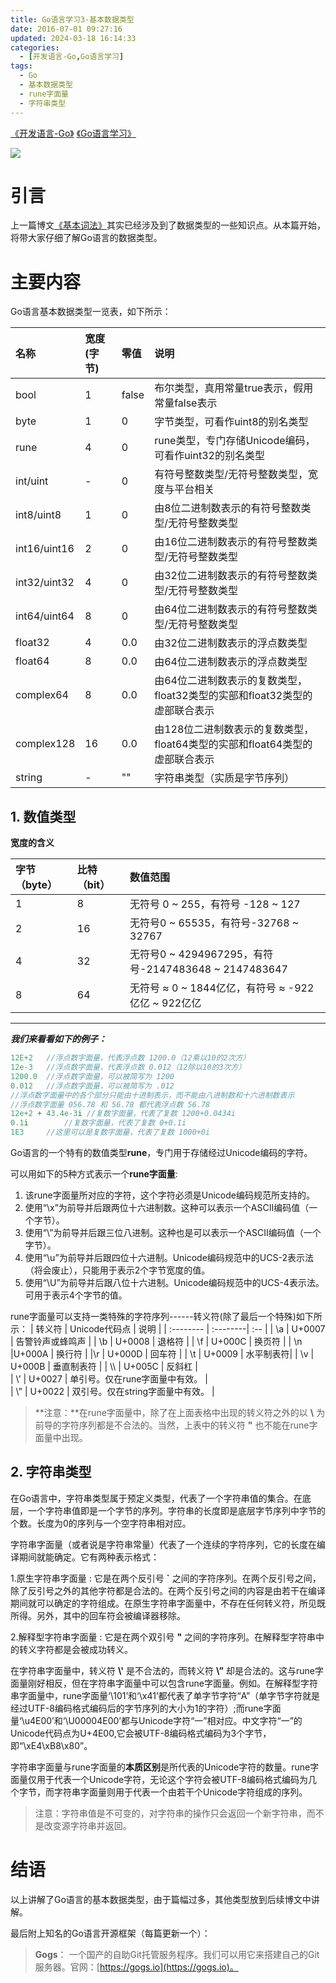 ```yaml
---
title: Go语言学习3-基本数据类型
date: 2016-07-01 09:27:16
updated: 2024-03-18 16:14:33
categories:
  - [开发语言-Go,Go语言学习]
tags:
  - Go
  - 基本数据类型
  - rune字面量
  - 字符串类型
---
```


[《开发语言-Go》](/categories/开发语言-Go/) [《Go语言学习》](/categories/开发语言-Go/Go语言学习/) 

![](/images/go-logo.png)

# 引言
上一篇博文[《基本词法》](/2016/06/27/go/go-learning/go-learning2/)其实已经涉及到了数据类型的一些知识点。从本篇开始，将带大家仔细了解Go语言的数据类型。

# 主要内容
Go语言基本数据类型一览表，如下所示：

| 名称      |   宽度(字节) | 零值 | 说明|
| :-------- | :--------| :-- |:----|
| bool       |    1    |  false  | 布尔类型，真用常量true表示，假用常量false表示|
| byte        |    1    |   0 |  字节类型，可看作uint8的别名类型|          
| rune       |    4    |  0| rune类型，专门存储Unicode编码，可看作uint32的别名类型|
| int/uint         |    -     |   0 |  有符号整数类型/无符号整数类型，宽度与平台相关|                
| int8/uint8        |    1    |   0 |  由8位二进制数表示的有符号整数类型/无符号整数类型|          
| int16/uint16|    2    |  0|  由16位二进制数表示的有符号整数类型/无符号整数类型|
| int32/uint32         |    4     |   0 |  由32位二进制数表示的有符号整数类型/无符号整数类型|              
| int64/uint64        |     8    |   0 |  由64位二进制数表示的有符号整数类型/无符号整数类型|          
| float32 |    4    |  0.0|  由32位二进制数表示的浮点数类型|
| float64         |    8     |    0.0 |  由64位二进制数表示的浮点数类型|                 
| complex64        |     8    |   0.0 |  由64位二进制数表示的复数类型，float32类型的实部和float32类型的虚部联合表示|          
| complex128 |    16    |  0.0|  由128位二进制数表示的复数类型，float64类型的实部和float64类型的虚部联合表示|
| string|     -    |   "" |   字符串类型（实质是字节序列）|                 
                          

## 1. 数值类型

**宽度的含义**

| 字节（byte）     |   比特（bit） | 数值范围 |
| :-------- | :--------| :-- |
| 1  | 8 |  无符号 0 ~ 255，有符号 -128 ~ 127 |
|2     |    16 |  无符号0 ~ 65535，有符号-32768 ~ 32767  |
| 4       |    32 | 无符号0 ~ 4294967295，有符号-2147483648 ~ 2147483647  |
| 8       |   64 |  无符号 ≈  0 ~ 1844亿亿，有符号 ≈ -922亿亿 ~ 922亿亿 |
    
---------------------
***我们来看看如下的例子：***
```go
12E+2	//浮点数字面量，代表浮点数 1200.0（12乘以10的2次方）
12e-3	//浮点数字面量，代表浮点数 0.012（12除以10的3次方）
1200.0 	//浮点数字面量，可以被简写为 1200
0.012  	//浮点数字面量，可以被简写为 .012
//浮点数字面量中的各个部分只能由十进制表示，而不能由八进制数和十六进制数表示
//浮点数字面量 056.78 和 56.78 都代表浮点数 56.78
12e+2 + 43.4e-3i //复数字面量，代表了复数 1200+0.0434i
0.1i		//复数字面量，代表了复数 0+0.1i
1E3		//这里可以是复数字面量，代表了复数 1000+0i
```

Go语言的一个特有的数值类型**rune**，专门用于存储经过Unicode编码的字符。

可以用如下的5种方式表示一个**rune字面量**:
 1. 该rune字面量所对应的字符，这个字符必须是Unicode编码规范所支持的。
 2. 使用“\x”为前导并后跟两位十六进制数。这种可以表示一个ASCII编码值（一个字节）。
 3. 使用“\”为前导并后跟三位八进制。这种也是可以表示一个ASCII编码值（一个字节）。
 4. 使用“\u”为前导并后跟四位十六进制。Unicode编码规范中的UCS-2表示法（将会废止），只能用于表示2个字节宽度的值。
 5. 使用“\U”为前导并后跟八位十六进制。Unicode编码规范中的UCS-4表示法。可用于表示4个字节的值。

rune字面量可以支持一类特殊的字符序列------转义符(除了最后一个特殊)如下所示：
| 转义符     |   Unicode代码点 | 说明 |
| :-------- | :--------| :-- |
| \a      |   U+0007  |  告警铃声或蜂鸣声 |
| \b  | U+0008  |  退格符 |
| \f  | U+000C  |  换页符 |
| \n   |U+000A  |  换行符 |
|\r   | U+000D  |  回车符 |
| \t   | U+0009 |  水平制表符|
| \v   | U+000B  |  垂直制表符 |
| \\\\    | U+005C  |  反斜杠 |	
| \’  | U+0027  |  单引号。仅在rune字面量中有效。 |	
| \”  | U+0022  |  双引号。仅在string字面量中有效。 |			           
                       
 >  **注意：**在rune字面量中，除了在上面表格中出现的转义符之外的以 **\\** 为前导的字符序列都是不合法的。当然，上表中的转义符 **\"** 也不能在rune字面量中出现。

## 2. 字符串类型

在Go语言中，字符串类型属于预定义类型，代表了一个字符串值的集合。在底层，一个字符串值即是一个字节的序列。字符串的长度即是底层字节序列中字节的个数。长度为0的序列与一个空字符串相对应。

字符串字面量（或者说是字符串常量）代表了一个连续的字符序列，它的长度在编译期间就能确定。它有两种表示格式：

1.原生字符串字面量
: 它是在两个反引号 **`** 之间的字符序列。在两个反引号之间，除了反引号之外的其他字符都是合法的。在两个反引号之间的内容是由若干在编译期间就可以确定的字符组成。在原生字符串字面量中，不存在任何转义符，所见既所得。另外，其中的回车符会被编译器移除。

2.解释型字符串字面量
: 它是在两个双引号 **"** 之间的字符序列。在解释型字符串中的转义字符都是会被成功转义。

在字符串字面量中，转义符 **\\'** 是不合法的，而转义符  **\\”** 却是合法的。这与rune字面量刚好相反，但在字符串字面量中可以包含rune字面量。例如。在解释型字符串字面量中，rune字面量‘\101’和‘\x41’都代表了单字节字符“A”（单字节字符就是经过UTF-8编码格式编码后的字节序列的大小为1的字符）;而rune字面量‘\u4E00’和‘\U00004E00’都与Unicode字符“一”相对应。中文字符“一”的Unicode代码点为U+4E00,它会被UTF-8编码格式编码为3个字节，即“\xE4\xB8\x80”。

字符串字面量与rune字面量的**本质区别**是所代表的Unicode字符的数量。rune字面量仅用于代表一个Unicode字符，无论这个字符会被UTF-8编码格式编码为几个字节，而字符串字面量则用于代表一个由若干个Unicode字符组成的序列。

>注意：字符串值是不可变的，对字符串的操作只会返回一个新字符串，而不是改变源字符串并返回。

# 结语
以上讲解了Go语言的基本数据类型，由于篇幅过多，其他类型放到后续博文中讲解。

最后附上知名的Go语言开源框架（每篇更新一个）： 
> **Gogs**： 一个国产的自助Git托管服务程序。我们可以用它来搭建自己的Git服务器。官网：[https://gogs.io](https://gogs.io)。 

